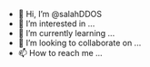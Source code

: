 - 👋 Hi, I’m @salahDDOS
- 👀 I’m interested in ...
- 🌱 I’m currently learning ...
- 💞️ I’m looking to collaborate on ...
- 📫 How to reach me ...

<!---
salahDDOS/salahDDOS is a ✨ special ✨ repository because its `README.md` (this file) appears on your GitHub profile.
You can click the Preview link to take a look at your changes.
--->
